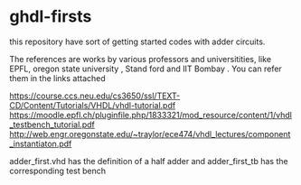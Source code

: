 # ghdl-firsts
this repository have sort of getting started codes with adder circuits. 

The references are works by various professors and universitities, like EPFL, oregon state university , Stand ford and IIT Bombay . 
You can refer them in the links attached 

https://course.ccs.neu.edu/cs3650/ssl/TEXT-CD/Content/Tutorials/VHDL/vhdl-tutorial.pdf
https://moodle.epfl.ch/pluginfile.php/1833321/mod_resource/content/1/vhdl_testbench_tutorial.pdf
http://web.engr.oregonstate.edu/~traylor/ece474/vhdl_lectures/component_instantiaton.pdf

adder_first.vhd has the definition of a half adder and 
adder_first_tb has the corresponding test bench 
